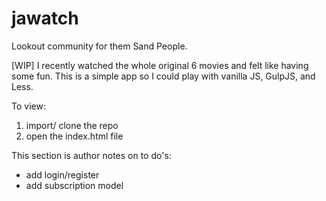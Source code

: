 # jawatch
Lookout community for them Sand People.

[WIP] I recently watched the whole original 6 movies and felt like having some fun. This is a simple app so I could play with vanilla JS, GulpJS, and Less.

To view: 
1. import/ clone the repo
2. open the index.html file

This section is author notes on to do's:
- add login/register
- add subscription model
